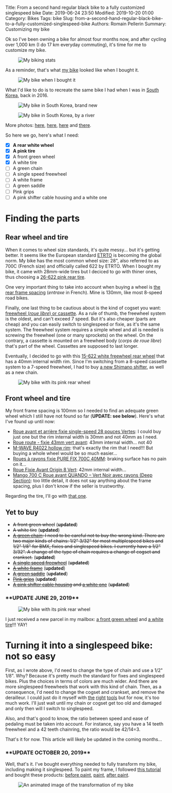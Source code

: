 Title: From a second hand regular black bike to a fully customized singlespeed bike
Date: 2019-06-24 23:50
Modified: 2019-10-20 01:00
Category: Bikes
Tags: bike
Slug: from-a-second-hand-regular-black-bike-to-a-fully-customized-singlespeed-bike
Authors: Romain Pellerin
Summary: Customizing my bike

Ok so I've been owning a bike for almost four months now, and after cycling over 1,000 km (I do 17 km everyday commuting), it's time for me to customize my bike.

<figure class="center"><img alt="My biking stats" src="{static}/images/bike-app.jpg" /></figure>

As a reminder, that's what [my bike](https://www.infine-cycles.com/fr/velos/81-1150-velo-urbain-classic-40.html) looked like when I bought it.

<figure class="center"><img alt="My bike when I bought it" src="{static}/images/bike-paris2.jpg" /></figure>

What I'd like to do is to recreate the same bike I had when I was in [South Korea]({filename}/south-korea.md), back in 2016.

<figure class="center"><img alt="My bike in South Korea, brand new" src="{static}/images/south-korea/bike.jpg" /></figure>

<figure class="center"><img alt="My bike in South Korea, by a river" src="{static}/images/bike-korea.jpg" /></figure>

More photos: [here](http://www.bikey.co.kr/new/board.php?board=bt700c&command=body&no=77), [here](http://prod.danawa.com/info/?pcode=1414217&cate1=0&cate2=0&cate3=0&cate4=0), [here](https://biketago.com/bike/1912) and [there](https://www.pedalroom.com/bike/samchully-x-benetton-fixie-29131).

So here we go, here's what I need:

- [x] **A rear white wheel**
- [x] **A pink tire**
- [x] A front green wheel
- [x] A white tire
- [ ] A green chain
- [ ] A single speed freewheel
- [ ] A white frame
- [ ] A green saddle
- [ ] Pink grips
- [ ] A pink shifter cable housing and a white one

# Finding the parts

## Rear wheel and tire

When it comes to wheel size standards, it's quite messy... but it's getting better. It seems like the European standard [ETRTO](https://en.wikipedia.org/wiki/ISO_5775) is becoming the global norm. My bike has the most common wheel size: 28", also referred to as 700C (French size) and officially called 622 by ETRTO. When I bought my bike, it came with 28mm-wide tires but I deciced to go with thiner ones, thus choosing a [26-622 pink rear tire](https://www.lecyclo.com/velo/roue-pneu/pneu-velo/pneu-kenda/pneu-velo-de-route-rose-700-x-26-c-kenda.html).

One very important thing to take into account when buying a wheel is [the rear frame spacing](https://www.sheldonbrown.com/frame-spacing.html) (_entraxe_ in French). Mine is 130mm, like most 8-speed road bikes.

Finally, one last thing to be cautious about is the kind of cogset you want: [freewheel (_roue libre_) or cassette](https://www.lecyclo.com/outils/roue-libre-cassette-velo.html). As a rule of thumb, the freewheel system is the oldest, and can't exceed 7 speed. But it's also cheaper (parts are cheap) and you can easily switch to singlespeed or fixie, as it's the same system. The freewheel system requires a simple wheel and all is needed is screwing the freewheel (one or many sprockets) on the wheel. On the contrary, a cassette is mounted on a freewheel body (_corps de roue libre_) that's part of the wheel. Cassettes are supposed to last longer.

Eventually, I decided to go with this [15-622 white freewheel rear wheel](https://www.lecyclo.com/velo/roue-pneu/roue-velo/roue-arriere/roue-arriere-velo-de-course-700-blanche-roue-libre-5-7-vitesses.html) that has a 40mm internal width rim. Since I'm switching from a 8-speed cassette system to a 7-speed freewheel, I had to buy [a new Shimano shifter](https://www.amazon.fr/gp/product/B00EXU0WBK), as well as a new chain.

<figure class="center"><img alt="My bike with its pink rear wheel" src="{static}/images/bike-pink-rear-wheel.jpg" /></figure>

## Front wheel and tire

My front frame spacing is 100mm so I needed to find an adequate green wheel which I still have not found so far (**UPDATE: see below**). Here's what I've found up until now:

- [Roue avant et arrière fixie single-speed 28 pouces Vertes](https://www.lecyclo.com/velo/roue-pneu/roue-velo/paire-de-roues/roue-avant-et-arriere-fixie-single-speed-28-pouces-vertes.html): I could buy just one but the rim internal width is 30mm and not 40mm as I need.
- [Roue route - fixie 43mm vert avant](https://www.velo-zone.fr/pieces-roues-route_fixie/8894-roue-route-fixie-43mm-vert-avant-selection.html#detail): 43mm internal width... not 40
- [M-WAVE R4022 hollow rim](https://www.messingschlager.com/en/products/rim_t67/m-wave-r4022-hollow-rim_a381040-S): that's exactly the rim that I need!!! But buying a whole wheel would be so much easier...
- [Roues à rayons fixie PURE FIX 700C 40MM](https://www.beastybike.com/roues-a-rayons/336-1531-paire-de-roues-a-rayons-fixie-pure-fix-700c-40mm.html#/6-couleur-vert): braking surface has no pain on it...
- [Roue Fixie Avant Origin 8 Vert](https://www.santafixie.fr/roues-velos-pignon-fixe/avant/roue-avant-origin8-vert-pc.html#): 42mm internal width...
- [Mango 700 C Roue avant QUANDO – Vert Noir avec rayons (Deep Section)](https://www.amazon.fr/Mango-avant-QUANDO-rayons-Section/dp/B074VC6WJW/ref=sr_1_10?__mk_fr_FR=%C3%85M%C3%85%C5%BD%C3%95%C3%91&keywords=roue+verte&qid=1561217052&s=sports&sr=1-10): too little detail, it does not say anything about the frame spacing, plus I don't know if the seller is trustworthy.

Regarding the tire, I'll go with [that one](https://www.lecyclo.com/velo/roue-pneu/pneu-velo/pneu-kenda/pneu-velo-blanc-pour-fixie-et-single-speed-700-x-26-c-kenda.html).

## Yet to buy

- <s>A front green wheel</s> (**updated**)
- <s>A white tire</s> (**updated**)
- <s>[A green chain](https://www.lecyclo.com/velo/pieces-detachees/transmission/chaine/chaine-velo-bmx-fixie-single-speed-verte.html): I need to be careful not to buy the wrong kind. There are two major kinds of chains: 1/2" 3/32" for most multiplespeed bikes and 1/2" 1/8" for BMX, fixies and singlespeed bikes. I currently have a 1/2" 3/32". A change of the type of chain requires a change of cogset and crankset.</s> (**updated**)
- <s>[A single speed freewheel](https://www.lecyclo.com/velo/pieces-detachees/transmission/cassette-roue-libre/roue-libre-mono-vitesse-pour-velo.html)</s> (**updated**)
- <s>[A white frame](https://www.lecyclo.com/velo/pieces-detachees/produit-entretien/peinture/peinture-pour-velo-spray-bike-blb-london-collection-400-ml.html)</s> (**updated**)
- <s>[A green saddle](https://www.lecyclo.com/velo/confort/selle-tige-et-housse/selle/selle-velo-vintage-verte-imitation-cuir-avec-rivets.html)</s> (**updated**)
- <s>[Pink grips](https://www.lecyclo.com/velo/confort/potence-guidon/poignee-corne/grips-roses-pour-guidon-de-velo-get-shorty-blb.html)</s> (**updated**)
- <s>[A pink shifter cable housing](https://www.amazon.fr/dp/B07PFD29VT/) and [a white one](https://www.lecyclo.com/velo/pieces-detachees/frein/cable-gaine/gaine-de-frein-velo-blanche-2-metres-brakco.html)</s> (**updated**)

### \*\*UPDATE JUNE 29, 2019\*\*

<figure class="center"><img alt="My bike with its pink rear wheel" src="{static}/images/bike-pink-green.jpg" /></figure>

I just received a new parcel in my mailbox: [a front green wheel](https://www.beastybike.com/roues-a-rayons/336-1531-paire-de-roues-a-rayons-fixie-pure-fix-700c-40mm.html#/6-couleur-vert) and [a white tire](https://www.lecyclo.com/velo/roue-pneu/pneu-velo/pneu-kenda/pneu-velo-blanc-pour-fixie-et-single-speed-700-x-26-c-kenda.html)!!! YAY!

# Turning it into a singlespeed bike: not so easy

First, as I wrote above, I'd need to change the type of chain and use a 1/2" 1/8". Why? Because it's pretty much the standard for fixes and singlespeed bikes. Plus the choices in terms of colors are much wider. And there are more singlespeed freewheels that work with this kind of chain. Then, as a consequence, I'd need to change the cogset and crankset, and remove the derailleur. I could just do it myself with [the](https://www.lecyclo.com/velo/pieces-detachees/outils/transmission/demonte-roue-libre-super-b-tb-1045.html) [right](https://www.lecyclo.com/velo/pieces-detachees/outils/transmission/derive-chaine-de-velo.html) [tools](https://www.lecyclo.com/velo/pieces-detachees/outils/transmission/pince-a-maillon-chaine-velo-2-en-1-montage-et-demontage.html) but for now, it's too much work. I'll just wait until my chain or cogset get too old and damaged and only then will I switch to singlespeed.

Also, and that's good to know, the ratio between speed and ease of pedaling must be taken into account. For instance, say you have a 14 teeth freewheel and a 42 teeth chainring, the ratio would be 42/14=3.

That's it for now. This article will likely be updated in the coming months...

### \*\*UPDATE OCTOBER 20, 2019\*\*

Well, that's it. I've bought everything needed to fully transform my bike, including making it singlespeed. To paint my frame, I followed [this tutorial](https://www.lecyclo.com/outils/peindre-son-velo-avec-spray-bike.html) and bought these products: [before paint](https://www.lecyclo.com/velo/pieces-detachees/produit-entretien/peinture/appret-anti-corrosion-peinture-velo-spray-bike-pour-tout-metal.html), [paint](https://www.lecyclo.com/velo/pieces-detachees/produit-entretien/peinture/peinture-pour-velo-spray-bike-blb-london-collection-400-ml.html), [after paint](https://www.lecyclo.com/velo/pieces-detachees/produit-entretien/peinture/vernis-pour-finitions-peinture-de-velo-spray-bike-400-ml.html).

<figure class="center"><img alt="An animated image of the transformation of my bike" src="{static}/images/bike.gif" /></figure>
